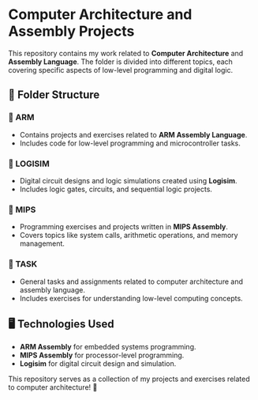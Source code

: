 # Computer Architecture and Assembly Projects

This repository contains my work related to **Computer Architecture** and **Assembly Language**. The folder is divided into different topics, each covering specific aspects of low-level programming and digital logic.

## 📂 Folder Structure

### **📁 ARM**
- Contains projects and exercises related to **ARM Assembly Language**.
- Includes code for low-level programming and microcontroller tasks.

### **📁 LOGISIM**
- Digital circuit designs and logic simulations created using **Logisim**.
- Includes logic gates, circuits, and sequential logic projects.

### **📁 MIPS**
- Programming exercises and projects written in **MIPS Assembly**.
- Covers topics like system calls, arithmetic operations, and memory management.

### **📁 TASK**
- General tasks and assignments related to computer architecture and assembly language.
- Includes exercises for understanding low-level computing concepts.

## 🖥️ Technologies Used
- **ARM Assembly** for embedded systems programming.
- **MIPS Assembly** for processor-level programming.
- **Logisim** for digital circuit design and simulation.

This repository serves as a collection of my projects and exercises related to computer architecture! 🚀
